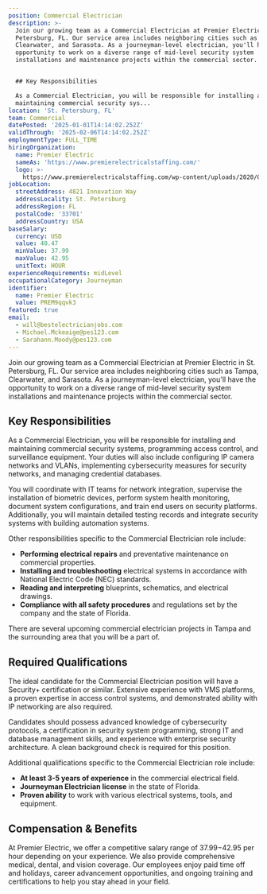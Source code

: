 ```yaml
---
position: Commercial Electrician
description: >-
  Join our growing team as a Commercial Electrician at Premier Electric in St.
  Petersburg, FL. Our service area includes neighboring cities such as Tampa,
  Clearwater, and Sarasota. As a journeyman-level electrician, you'll have the
  opportunity to work on a diverse range of mid-level security system
  installations and maintenance projects within the commercial sector. 


  ## Key Responsibilities

  As a Commercial Electrician, you will be responsible for installing and
  maintaining commercial security sys...
location: 'St. Petersburg, FL'
team: Commercial
datePosted: '2025-01-01T14:14:02.252Z'
validThrough: '2025-02-06T14:14:02.252Z'
employmentType: FULL_TIME
hiringOrganization:
  name: Premier Electric
  sameAs: 'https://www.premierelectricalstaffing.com/'
  logo: >-
    https://www.premierelectricalstaffing.com/wp-content/uploads/2020/05/Premier-Electrical-Staffing-logo.png
jobLocation:
  streetAddress: 4821 Innovation Way
  addressLocality: St. Petersburg
  addressRegion: FL
  postalCode: '33701'
  addressCountry: USA
baseSalary:
  currency: USD
  value: 40.47
  minValue: 37.99
  maxValue: 42.95
  unitText: HOUR
experienceRequirements: midLevel
occupationalCategory: Journeyman
identifier:
  name: Premier Electric
  value: PREM9qqvk3
featured: true
email:
  - will@bestelectricianjobs.com
  - Michael.Mckeaige@pes123.com
  - Sarahann.Moody@pes123.com
---
```




Join our growing team as a Commercial Electrician at Premier Electric in St. Petersburg, FL. Our service area includes neighboring cities such as Tampa, Clearwater, and Sarasota. As a journeyman-level electrician, you'll have the opportunity to work on a diverse range of mid-level security system installations and maintenance projects within the commercial sector. 

## Key Responsibilities
As a Commercial Electrician, you will be responsible for installing and maintaining commercial security systems, programming access control, and surveillance equipment. Your duties will also include configuring IP camera networks and VLANs, implementing cybersecurity measures for security networks, and managing credential databases. 

You will coordinate with IT teams for network integration, supervise the installation of biometric devices, perform system health monitoring, document system configurations, and train end users on security platforms. Additionally, you will maintain detailed testing records and integrate security systems with building automation systems. 

Other responsibilities specific to the Commercial Electrician role include:

- **Performing electrical repairs** and preventative maintenance on commercial properties.
- **Installing and troubleshooting** electrical systems in accordance with National Electric Code (NEC) standards.
- **Reading and interpreting** blueprints, schematics, and electrical drawings.
- **Compliance with all safety procedures** and regulations set by the company and the state of Florida.

There are several upcoming commercial electrician projects in Tampa and the surrounding area that you will be a part of.

## Required Qualifications
The ideal candidate for the Commercial Electrician position will have a Security+ certification or similar. Extensive experience with VMS platforms, a proven expertise in access control systems, and demonstrated ability with IP networking are also required. 

Candidates should possess advanced knowledge of cybersecurity protocols, a certification in security system programming, strong IT and database management skills, and experience with enterprise security architecture. A clean background check is required for this position.

Additional qualifications specific to the Commercial Electrician role include:

- **At least 3-5 years of experience** in the commercial electrical field.
- **Journeyman Electrician license** in the state of Florida.
- **Proven ability** to work with various electrical systems, tools, and equipment.

## Compensation & Benefits
At Premier Electric, we offer a competitive salary range of $37.99-$42.95 per hour depending on your experience. We also provide comprehensive medical, dental, and vision coverage. Our employees enjoy paid time off and holidays, career advancement opportunities, and ongoing training and certifications to help you stay ahead in your field.